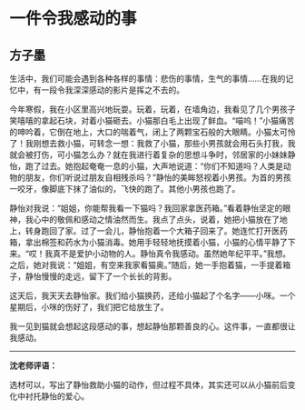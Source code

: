 # 一件令我感动的事 #

## 方子墨 ##

生活中，我们可能会遇到各种各样的事情：悲伤的事情，生气的事情……在我的记忆中，有一段令我深深感动的影片是挥之不去的。
   
今年寒假，我在小区里高兴地玩耍。玩着，玩着，在墙角边，我看见了几个男孩子笑嘻嘻的拿起石块，对着小猫砸去。小猫那白毛上出现了鲜血。“喵呜！”小猫痛苦的呻吟着，它倒在地上，大口的喘着气，闭上了两颗宝石般的大眼睛。小猫太可怜了！我刚想去救小猫，可转念一想：我救了小猫，那些小男孩就会用石头打我，我就会被打伤，可小猫怎么办？就在我进行着复杂的思想斗争时，邻居家的小妹妹静怡，跑了过去。她抱起奄奄一息的小猫，大声地说道：“你们不知道吗？人类是动物的朋友，你们听说过朋友自相残杀吗？”静怡的美眸怒视着小男孩。为首的男孩一咬牙，像脚底下抹了油似的，飞快的跑了。其他小男孩也跑了。
   
静怡对我说：“姐姐，你能帮我看一下猫吗？我回家拿医药箱。”看着静怡坚定的眼神，我心中的敬佩和感动之情油然而生。我点了点头，说着，她把小猫放在了地上，转身跑回了家。过了一会儿，静怡抱着一个大箱子回来了。她连忙打开医药箱，拿出棉签和药水为小猫消毒。她用手轻轻地抚摸着小猫，小猫的心情平静了下来。“哎！我真不是爱护小动物的人。静怡真令我感动。虽然她年纪平平。”我想。之后，她对我说：“姐姐，有空来我家看猫奥。”随后，她一手抱着猫，一手提着箱子，静怡慢慢的走远，留下了一个长长的背影。
   
这天后，我天天去静怡家。我们给小猫换药，还给小猫起了个名字——小咪。一个星期后，小咪的伤好了，我们把它给放生了。
   
我一见到猫就会想起这段感动的事，想起静怡那颗善良的心。这件事，一直都很让我感动。

-------------------------------------

**沈老师评语：**

选材可以，写出了静怡救助小猫的动作，但过程不具体，其实还可以从小猫前后变化中衬托静怡的爱心。
            